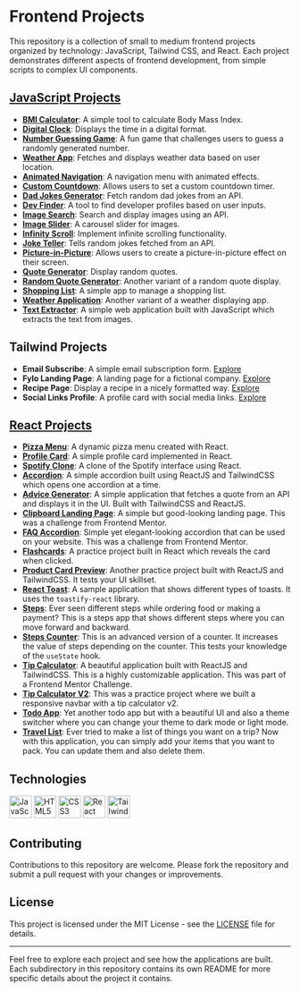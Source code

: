 # Frontend Projects

This repository is a collection of small to medium frontend projects organized by technology: JavaScript, Tailwind CSS, and React. Each project demonstrates different aspects of frontend development, from simple scripts to complex UI components.

## [JavaScript Projects](./Javascript/readme.md)

- **[BMI Calculator](./JavaScript/bmi-calculator)**: A simple tool to calculate Body Mass Index.
- **[Digital Clock](./JavaScript/digital-clock)**: Displays the time in a digital format.
- **[Number Guessing Game](./JavaScript/number-guessing-game)**: A fun game that challenges users to guess a randomly generated number.
- **[Weather App](./JavaScript/weather-app)**: Fetches and displays weather data based on user location.
- **[Animated Navigation](./JavaScript/animated-navigation)**: A navigation menu with animated effects.
- **[Custom Countdown](./JavaScript/custom-countdown)**: Allows users to set a custom countdown timer.
- **[Dad Jokes Generator](./JavaScript/dad-jokes-generator)**: Fetch random dad jokes from an API.
- **[Dev Finder](./JavaScript/dev-finder)**: A tool to find developer profiles based on user inputs.
- **[Image Search](./JavaScript/image-search)**: Search and display images using an API.
- **[Image Slider](./JavaScript/image-slider)**: A carousel slider for images.
- **[Infinity Scroll](./JavaScript/infinity-scroll)**: Implement infinite scrolling functionality.
- **[Joke Teller](./JavaScript/joke-teller)**: Tells random jokes fetched from an API.
- **[Picture-in-Picture](./JavaScript/picture-in-picture)**: Allows users to create a picture-in-picture effect on their screen.
- **[Quote Generator](./JavaScript/quote-generator)**: Display random quotes.
- **[Random Quote Generator](./JavaScript/random-quote-generator)**: Another variant of a random quote display.
- **[Shopping List](./JavaScript/shopping-list)**: A simple app to manage a shopping list.
- **[Weather Application](./JavaScript/weather-application)**: Another variant of a weather displaying app.
- **[Text Extractor](./JavaScript/text-extractor)**: A simple web application built with JavaScript which extracts the text from images.

## Tailwind Projects

- **Email Subscribe**: A simple email subscription form. [Explore](.\TailwindCSS\email-subscribe)
- **Fylo Landing Page**: A landing page for a fictional company. [Explore](.\TailwindCSS\fylo-landing-page)
- **Recipe Page**: Display a recipe in a nicely formatted way. [Explore](.\Tailwind-CSS\recipe-page)
- **Social Links Profile**: A profile card with social media links. [Explore](.\TailwindCSS\social-links-profile)

## [React Projects](./React/readme.md)

- **[Pizza Menu](./React/pizza-menu)**: A dynamic pizza menu created with React.
- **[Profile Card](./React/profile-card)**: A simple profile card implemented in React.
- **[Spotify Clone](./React/spotify-clone)**: A clone of the Spotify interface using React.
- **[Accordion](./React/accordion)**: A simple accordion built using ReactJS and TailwindCSS which opens one accordion at a time.
- **[Advice Generator](./React/advice-generator)**: A simple application that fetches a quote from an API and displays it in the UI. Built with TailwindCSS and ReactJS.
- **[Clipboard Landing Page](./React/clipboard-landing-pagev2)**: A simple but good-looking landing page. This was a challenge from Frontend Mentor.
- **[FAQ Accordion](./React/faq-accordion)**: Simple yet elegant-looking accordion that can be used on your website. This was a challenge from Frontend Mentor.
- **[Flashcards](./React/flashcards)**: A practice project built in React which reveals the card when clicked.
- **[Product Card Preview](./React/product-card-preview)**: Another practice project built with ReactJS and TailwindCSS. It tests your UI skillset.
- **[React Toast](./React/react-toast)**: A sample application that shows different types of toasts. It uses the `toastify-react` library.
- **[Steps](./React/steps)**: Ever seen different steps while ordering food or making a payment? This is a steps app that shows different steps where you can move forward and backward.
- **[Steps Counter](./React/steps-counter)**: This is an advanced version of a counter. It increases the value of steps depending on the counter. This tests your knowledge of the `useState` hook.
- **[Tip Calculator](./React/tip-calculator)**: A beautiful application built with ReactJS and TailwindCSS. This is a highly customizable application. This was part of a Frontend Mentor Challenge.
- **[Tip Calculator V2](./React/tip-calculator-v2)**: This was a practice project where we built a responsive navbar with a tip calculator v2.
- **[Todo App](./React/todo-app)**: Yet another todo app but with a beautiful UI and also a theme switcher where you can change your theme to dark mode or light mode.
- **[Travel List](./React/travel-list)**: Ever tried to make a list of things you want on a trip? Now with this application, you can simply add your items that you want to pack. You can update them and also delete them.

## Technologies

<p>
  <img src="https://cdn.jsdelivr.net/gh/devicons/devicon/icons/javascript/javascript-original.svg" alt="JavaScript" width="40" height="40"/>
  <img src="https://cdn.jsdelivr.net/gh/devicons/devicon/icons/html5/html5-original.svg" alt="HTML5" width="40" height="40"/>
  <img src="https://cdn.jsdelivr.net/gh/devicons/devicon/icons/css3/css3-original.svg" alt="CSS3" width="40" height="40"/>
  <img src="https://cdn.jsdelivr.net/gh/devicons/devicon/icons/react/react-original.svg" alt="React" width="40" height="40"/>
  <img src="https://camo.githubusercontent.com/8e0ea9c26cfb8ca39b5ea1e808bb34c7711f1cca03f7fedc071c80c14bc21d76/68747470733a2f2f736b696c6c69636f6e732e6465762f69636f6e733f693d7461696c77696e64637373" alt="Tailwind CSS" width="40" height="40"/>
</p>

## Contributing

Contributions to this repository are welcome. Please fork the repository and submit a pull request with your changes or improvements.

## License

This project is licensed under the MIT License - see the [LICENSE](LICENSE) file for details.

---

Feel free to explore each project and see how the applications are built. Each subdirectory in this repository contains its own README for more specific details about the project it contains.
